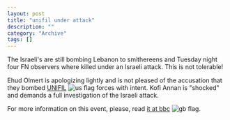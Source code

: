 ```yaml
--- 
layout: post 
title: "unifil under attack"
description: ""
category: "Archive"
tags: []
---  
```

<p>The Israeli's are still bombing Lebanon to smithereens and Tuesday night four FN observers where killed under an Israeli attack. This is not tolerable! </p><p>Ehud Olmert is apologizing lightly and is not pleased of the accusation that they bombed <a href="http://en.wikipedia.org/wiki/UNIFIL">UNIFIL</a> <img src="http://cdn.umedia.no/img/flag/us.png" alt="us flag"/> forces with intent. Kofi Annan is "shocked" and demands a full investigation of the Israeli attack.</p><p>For more information on this event, please, read <a href="http://news.bbc.co.uk/2/hi/middle_east/5215366.stm">it at bbc</a> <img src="http://cdn.umedia.no/img/flag/gb.png" alt="gb flag"/>.</p>